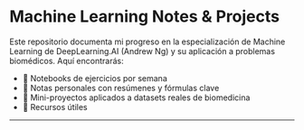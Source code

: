 
# Machine Learning Notes & Projects

Este repositorio documenta mi progreso en la especialización de Machine Learning de DeepLearning.AI (Andrew Ng) y su aplicación a problemas biomédicos. Aquí encontrarás:

- 📓 Notebooks de ejercicios por semana
- 🧠 Notas personales con resúmenes y fórmulas clave
- 🧪 Mini-proyectos aplicados a datasets reales de biomedicina
- 🔗 Recursos útiles

---
